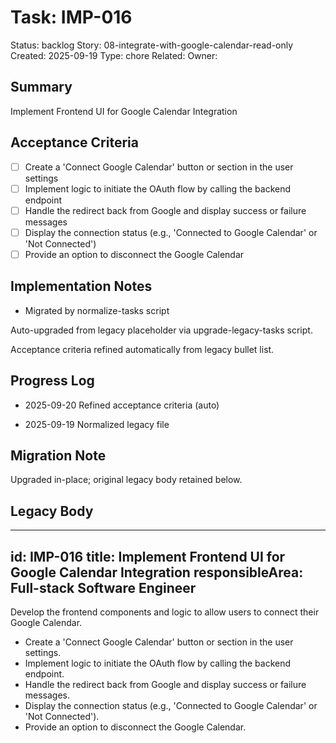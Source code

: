 # Task: IMP-016
Status: backlog
Story: 08-integrate-with-google-calendar-read-only
Created: 2025-09-19
Type: chore
Related:
Owner:

## Summary
Implement Frontend UI for Google Calendar Integration

## Acceptance Criteria

- [ ] Create a 'Connect Google Calendar' button or section in the user settings
- [ ] Implement logic to initiate the OAuth flow by calling the backend endpoint
- [ ] Handle the redirect back from Google and display success or failure messages
- [ ] Display the connection status (e.g., 'Connected to Google Calendar' or 'Not Connected')
- [ ] Provide an option to disconnect the Google Calendar

## Implementation Notes
- Migrated by normalize-tasks script

Auto-upgraded from legacy placeholder via upgrade-legacy-tasks script.


Acceptance criteria refined automatically from legacy bullet list.
## Progress Log
- 2025-09-20 Refined acceptance criteria (auto)

- 2025-09-19 Normalized legacy file
## Migration Note
Upgraded in-place; original legacy body retained below.

## Legacy Body
---
id: IMP-016
title: Implement Frontend UI for Google Calendar Integration
responsibleArea: Full-stack Software Engineer
---
Develop the frontend components and logic to allow users to connect their Google Calendar.
*   Create a 'Connect Google Calendar' button or section in the user settings.
*   Implement logic to initiate the OAuth flow by calling the backend endpoint.
*   Handle the redirect back from Google and display success or failure messages.
*   Display the connection status (e.g., 'Connected to Google Calendar' or 'Not Connected').
*   Provide an option to disconnect the Google Calendar.